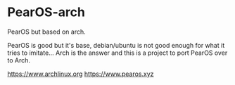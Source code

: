 # PearOS-arch
PearOS but based on arch.


PearOS is good but it's base, debian/ubuntu is not good enough for what it tries to imitate...
Arch is the answer and this is a project to port PearOS over to Arch.





https://www.archlinux.org
https://www.pearos.xyz
